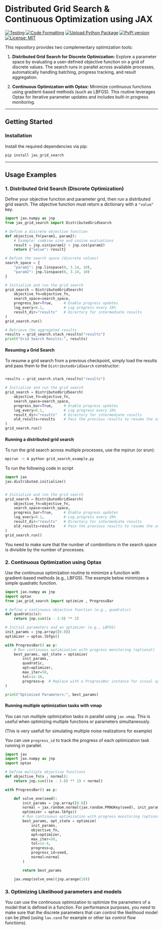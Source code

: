 # Distributed Grid Search & Continuous Optimization using JAX

[![Testing](https://github.com/ASKabalan/jax-grid-search/actions/workflows/tests.yml/badge.svg)](https://github.com/ASKabalan/jax-grid-search/actions/workflows/tests.yml)
[![Code Formatting](https://github.com/ASKabalan/jax-grid-search/actions/workflows/formatting.yml/badge.svg)](https://github.com/ASKabalan/jax-grid-search/actions/workflows/formatting.yml)
[![Upload Python Package](https://github.com/ASKabalan/jax-grid-search/actions/workflows/python-publish.yml/badge.svg)](https://github.com/ASKabalan/jax-grid-search/actions/workflows/python-publish.yml)
[![PyPI version](https://badge.fury.io/py/jax-grid-search.svg)](https://badge.fury.io/py/jax-grid-search)
[![License: MIT](https://img.shields.io/badge/License-MIT-yellow.svg)](https://opensource.org/licenses/MIT)

This repository provides two complementary optimization tools:

1. **Distributed Grid Search for Discrete Optimization:**
   Explore a parameter space by evaluating a user-defined objective function on a grid of discrete values. The search runs in parallel across available processes, automatically handling batching, progress tracking, and result aggregation.

2. **Continuous Optimization with Optax:**
   Minimize continuous functions using gradient-based methods (such as LBFGS). This routine leverages Optax for iterative parameter updates and includes built-in progress monitoring.

---

## Getting Started

### Installation

Install the required dependencies via pip:

```bash
pip install jax_grid_search
```

---

## Usage Examples

### 1. Distributed Grid Search (Discrete Optimization)

Define your objective function and parameter grid, then run a distributed grid search. The objective function must return a dictionary with a `"value"` key.

```python
import jax.numpy as jnp
from jax_grid_search import DistributedGridSearch

# Define a discrete objective function
def objective_fn(param1, param2):
    # Example: combine sine and cosine evaluations
    result = jnp.sin(param1) + jnp.cos(param2)
    return {"value": result}

# Define the search space (discrete values)
search_space = {
    "param1": jnp.linspace(0, 3.14, 10),
    "param2": jnp.linspace(0, 3.14, 10)
}

# Initialize and run the grid search
grid_search = DistributedGridSearch(
    objective_fn=objective_fn,
    search_space=search_space,
    progress_bar=True,     # Enable progress updates
    log_every=0.1,         # Log progress every 10%
    result_dir="results"   # Directory for intermediate results
)
grid_search.run()

# Retrieve the aggregated results
results = grid_search.stack_results("results")
print("Grid Search Results:", results)
```

#### Resuming a Grid Search

To resume a grid search from a previous checkpoint, simply load the results and pass them to the `DistributedGridSearch` constructor:

```python

results = grid_search.stack_results("results")

# Initialize and run the grid search
grid_search = DistributedGridSearch(
    objective_fn=objective_fn,
    search_space=search_space,
    progress_bar=True,     # Enable progress updates
    log_every=0.1,         # Log progress every 10%
    result_dir="results"   # Directory for intermediate results
    old_results=results    # Pass the previous results to resume the search
)
grid_search.run()
```

#### Running a distributed grid search

To run the grid search across multiple processes, use the mpirun (or srun):

```bash
mpirun -n 4 python grid_search_example.py
```

To run the following code in script

```python
import jax
jax.distributed.initialize()


# Initialize and run the grid search
grid_search = DistributedGridSearch(
    objective_fn=objective_fn,
    search_space=search_space,
    progress_bar=True,     # Enable progress updates
    log_every=0.1,         # Log progress every 10%
    result_dir="results"   # Directory for intermediate results
    old_results=results    # Pass the previous results to resume the search
)
grid_search.run()
```

You need to make sure that the number of combinitions in the search space is divisible by the number of processes.


### 2. Continuous Optimization using Optax

Use the continuous optimization routine to minimize a function with gradient-based methods (e.g., LBFGS). The example below minimizes a simple quadratic function.

```python
import jax.numpy as jnp
import optax
from jax_grid_search import optimize , ProgressBar

# Define a continuous objective function (e.g., quadratic)
def quadratic(x):
    return jnp.sum((x - 3.0) ** 2)

# Initial parameters and an optimizer (e.g., LBFGS)
init_params = jnp.array([0.0])
optimizer = optax.lbfgs()

with ProgressBar() as p:
    # Run continuous optimization with progress monitoring (optional)
    best_params, opt_state = optimize(
        init_params,
        quadratic,
        opt=optimizer,
        max_iter=50,
        tol=1e-10,
        progress=p  # Replace with a ProgressBar instance for visual updates if desired
)

print("Optimized Parameters:", best_params)
```

#### Running multiple optimization tasks with vmap

You can run multiple optimization tasks in parallel using `jax.vmap`. This is useful when optimizing multiple functions or parameters simultaneously.

(This is very usefull for simulating multiple noise realizations for example)

You can use `progress_id` to track the progress of each optimization task running in parallel.

```python
import jax
import jax.numpy as jnp
import optax

# Define multiple objective functions
def objective_fn(x , normal):
    return jnp.sum(((x - 3.0) ** 2) + normal)

with ProgressBar() as p:

    def solve_one(seed):
        init_params = jnp.array([0.0])
        normal = jax.random.normal(jax.random.PRNGKey(seed), init_params.shape)
        optimizer = optax.lbfgs()
        # Run continuous optimization with progress monitoring (optional)
        best_params, opt_state = optimize(
            init_params,
            objective_fn,
            opt=optimizer,
            max_iter=50,
            tol=1e-4,
            progress=p,
            progress_id=seed,
            normal=normal
        )

        return best_params

    jax.vmap(solve_one)(jnp.arange(10))

```
### 3. Optimizing Likelihood parameters and models

You can use the continuous optimization to optimize the parameters of a model that is defined in a function.
For performance purposes, you need to make sure that the discrete parameters that can control the likelihood model can be jitted (using `lax.cond` for example or other lax control flow functions).
